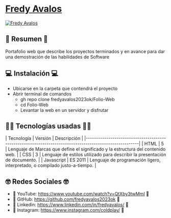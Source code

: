 # [Fredy Avalos](https://folio-web-fredy-avalos.netlify.app/#)

[![Fredy Avalos](https://i.postimg.cc/6pzzQMgY/imagen-2023-10-22-134511185.png)](https://folio-web-fredy-avalos.netlify.app/#)

## 🚪 Resumen 🚪
Portafolio web que describe los proyectos terminados y en avance para dar una demostración de las habilidades de Software

## 💻 Instalación 💻
- Ubicarse en la carpeta que contendrá el proyecto
- Abrir terminal de comandos
  - gh repo clone fredyavalos2023ok/Folio-Web
  - cd Folio-Web
  - Levantar la web en un servidor y disfrutar

## 👩‍💻 Tecnologías usadas 👩‍💻
| Tecnología | Versión | Descripción                                                                     |
|--------------------------------------------------------------------------------------------------------|
| HTML       | 5       | Lenguaje de Marcas que define el significado y la estructura del contenido web. |
| CSS        | 3       | Lenguaje de estilos utilizado para describir la presentación de documento.      |
| Javascript | ES 2011 | Lenguaje de programación ligero, interpretado, o compilado justo-a-tiempo.      |


## 🤓 Redes Sociales 🤓
- 🔗 YouTube: https://www.youtube.com/watch?v=QtXby3twMmI 🔗
- 🔗 GitHub: https://github.com/fredyavalos2023ok 🔗
- 🔗 Linkedin: https://www.linkedin.com/in/fredyavalos/ 🔗
- 🔗 Instagram: https://www.instagram.com/coldplay/ 🔗
